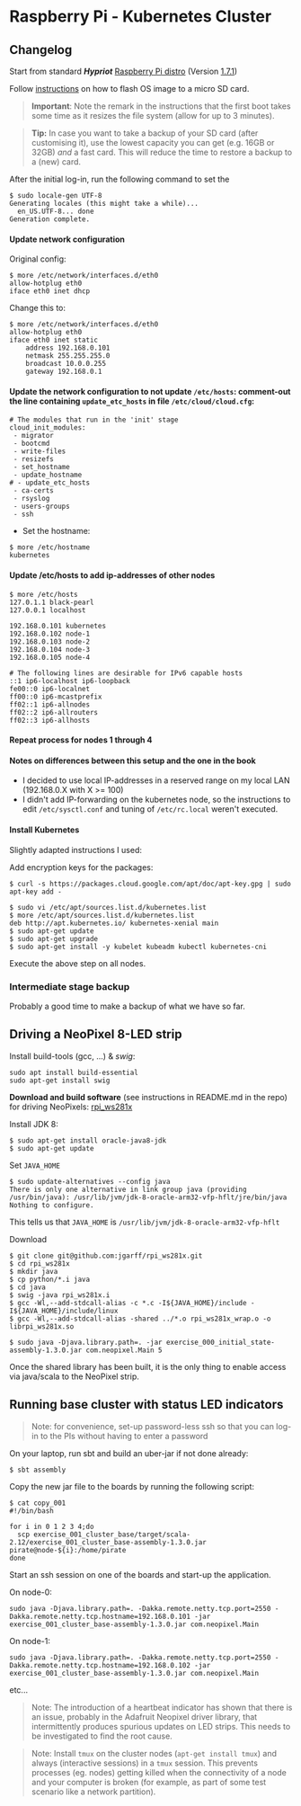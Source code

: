 # Raspberry Pi - Kubernetes Cluster

## Changelog

Start from standard _**Hypriot**_ [Raspberry Pi distro](http://blog.hypriot.com/getting-started-with-docker-on-your-arm-device/) (Version [1.7.1](http://blog.hypriot.com/downloads/))

Follow [instructions](http://blog.hypriot.com/getting-started-with-docker-and-mac-on-the-raspberry-pi/) on how to flash OS image to a micro SD card.

> __Important__: Note the remark in the instructions that the first boot takes some time as it resizes the file system (allow for up to 3 minutes).

> __Tip:__ In case you want to take a backup of your SD card (after customising it), use the lowest capacity you can get (e.g. 16GB or 32GB) _and_ a fast card. This will reduce the time to restore a backup to a (new) card.

After the initial log-in, run the following command to set the 

```
$ sudo locale-gen UTF-8
Generating locales (this might take a while)...
  en_US.UTF-8... done
Generation complete.
```


#### Update network configuration

Original config:

```
$ more /etc/network/interfaces.d/eth0
allow-hotplug eth0
iface eth0 inet dhcp
```

Change this to:

```
$ more /etc/network/interfaces.d/eth0
allow-hotplug eth0
iface eth0 inet static
    address 192.168.0.101
    netmask 255.255.255.0
    broadcast 10.0.0.255
    gateway 192.168.0.1
```

#### Update the network configuration to not update `/etc/hosts`: comment-out the line containing `update_etc_hosts` in file `/etc/cloud/cloud.cfg`:

```
# The modules that run in the 'init' stage
cloud_init_modules:
 - migrator
 - bootcmd
 - write-files
 - resizefs
 - set_hostname
 - update_hostname
# - update_etc_hosts
 - ca-certs
 - rsyslog
 - users-groups
 - ssh
```

- Set the hostname:

```
$ more /etc/hostname
kubernetes
```

#### Update /etc/hosts to add ip-addresses of other nodes

```
$ more /etc/hosts
127.0.1.1 black-pearl
127.0.0.1 localhost

192.168.0.101 kubernetes
192.168.0.102 node-1
192.168.0.103 node-2
192.168.0.104 node-3
192.168.0.105 node-4

# The following lines are desirable for IPv6 capable hosts
::1 ip6-localhost ip6-loopback
fe00::0 ip6-localnet
ff00::0 ip6-mcastprefix
ff02::1 ip6-allnodes
ff02::2 ip6-allrouters
ff02::3 ip6-allhosts
```

#### Repeat process for nodes 1 through 4

#### Notes on differences between this setup and the one in the book

- I decided to use local IP-addresses in a reserved range on my local LAN (192.168.0.X with X >= 100)
- I didn't add IP-forwarding on the kubernetes node, so the instructions to edit `/etc/sysctl.conf` and tuning of `/etc/rc.local` weren't executed.

#### Install Kubernetes

Slightly adapted instructions I used:

Add encryption keys for the packages:

```
$ curl -s https://packages.cloud.google.com/apt/doc/apt-key.gpg | sudo apt-key add -
```

```
$ sudo vi /etc/apt/sources.list.d/kubernetes.list
$ more /etc/apt/sources.list.d/kubernetes.list
deb http://apt.kubernetes.io/ kubernetes-xenial main
$ sudo apt-get update
$ sudo apt-get upgrade
$ sudo apt-get install -y kubelet kubeadm kubectl kubernetes-cni
```

Execute the above step on all nodes.

### Intermediate stage backup

Probably a good time to make a backup of what we have so far.

## Driving a NeoPixel 8-LED strip

Install build-tools (gcc, ...) & _swig_:

```
sudo apt install build-essential
sudo apt-get install swig
```

__Download and build software__ (see instructions in README.md in the repo) for driving NeoPixels: [rpi_ws281x](https://github.com/jgarff/rpi_ws281x)

Install JDK 8:

```
$ sudo apt-get install oracle-java8-jdk
$ sudo apt-get update
```

Set `JAVA_HOME`

```
$ sudo update-alternatives --config java
There is only one alternative in link group java (providing /usr/bin/java): /usr/lib/jvm/jdk-8-oracle-arm32-vfp-hflt/jre/bin/java
Nothing to configure.
```

This tells us that `JAVA_HOME` is `/usr/lib/jvm/jdk-8-oracle-arm32-vfp-hflt`

Download

```
$ git clone git@github.com:jgarff/rpi_ws281x.git
$ cd rpi_ws281x
$ mkdir java
$ cp python/*.i java
$ cd java
$ swig -java rpi_ws281x.i
$ gcc -Wl,--add-stdcall-alias -c *.c -I${JAVA_HOME}/include -I${JAVA_HOME}/include/linux
$ gcc -Wl,--add-stdcall-alias -shared ../*.o rpi_ws281x_wrap.o -o librpi_ws281x.so

$ sudo java -Djava.library.path=. -jar exercise_000_initial_state-assembly-1.3.0.jar com.neopixel.Main 5
```

Once the shared library has been built, it is the only thing to enable access via java/scala to the NeoPixel strip.

## Running base cluster with status LED indicators

> Note: for convenience, set-up password-less ssh so that you can log-in to the PIs without having to enter a password

On your laptop, run sbt and build an uber-jar if not done already:

```
$ sbt assembly
```

Copy the new jar file to the boards by running the following script:

```
$ cat copy_001
#!/bin/bash

for i in 0 1 2 3 4;do
  scp exercise_001_cluster_base/target/scala-2.12/exercise_001_cluster_base-assembly-1.3.0.jar pirate@node-${i}:/home/pirate
done
```

Start an ssh session on one of the boards and start-up the application.

On node-0:

```
sudo java -Djava.library.path=. -Dakka.remote.netty.tcp.port=2550 -Dakka.remote.netty.tcp.hostname=192.168.0.101 -jar exercise_001_cluster_base-assembly-1.3.0.jar com.neopixel.Main
```

On node-1:

```
sudo java -Djava.library.path=. -Dakka.remote.netty.tcp.port=2550 -Dakka.remote.netty.tcp.hostname=192.168.0.102 -jar exercise_001_cluster_base-assembly-1.3.0.jar com.neopixel.Main
```
etc...

> Note: The introduction of a heartbeat indicator has shown that there is an issue, probably in the Adafruit Neopixel driver library, that intermittently produces spurious updates on LED strips. This needs to be investigated to find the root cause.

> Note: Install `tmux` on the cluster nodes (`apt-get install tmux`) and always (interactive sessions) in a `tmux` session. This prevents processes (eg. nodes) getting killed when the connectivity of a node and your computer is broken (for example, as part of some test scenario like a network partition).